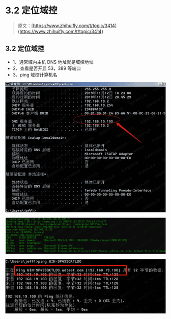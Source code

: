 # 3.2 定位域控

> 原文：[https://www.zhihuifly.com/t/topic/3414](https://www.zhihuifly.com/t/topic/3414)

## 3.2 定位域控

*   1、通常域内主机 DNS 地址就是域控地址
*   2、查看是否开启 53，389 等端口
*   3、ping 域控计算机名

![image](img/f9b6f2124a19a0910e90eba08d6fa78c.png)

![image](img/d703e22a4024dff1b6d6bc5fee4d0f85.png)

![image](img/37469310c62e38d1c1516a1cff687e1f.png)